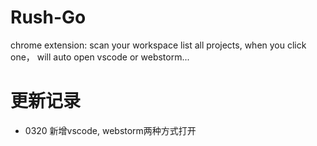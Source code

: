 # Rush-Go
chrome extension: scan your workspace list all projects, when you click one， will auto open vscode or webstorm...

# 更新记录
 - 0320 新增vscode, webstorm两种方式打开